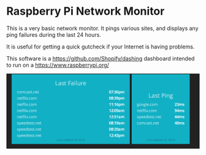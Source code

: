 # Raspberry Pi Network Monitor

This is a very basic network monitor.  It pings various sites, and displays any ping failures during the last 24 hours.

It is useful for getting a quick gutcheck if your Internet is having problems.

This software is a https://github.com/Shopify/dashing dashboard intended to run on a https://www.raspberrypi.org/

![Screen shot](https://raw.githubusercontent.com/rawsyntax/rpinet/master/screenshot.png)
